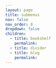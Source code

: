 ```yaml
---
layout: page
title: submenus
nav: false
nav_order: 8
dropdown: false
children:
  - title: bookshelf
    permalink: 
  - title: divider
  - title: blog
    permalink:
---
```

